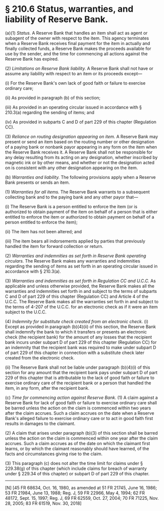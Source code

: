 # § 210.6   Status, warranties, and liability of Reserve Bank.

(a)(1) *Status.* A Reserve Bank that handles an item shall act as agent or subagent of the owner with respect to the item. This agency terminates when a Reserve Bank receives final payment for the item in actually and finally collected funds, a Reserve Bank makes the proceeds available for use by the sender, and the time for commencing all actions against the Reserve Bank has expired.


(2) *Limitations on Reserve Bank liability.* A Reserve Bank shall not have or assume any liability with respect to an item or its proceeds except—


(i) For the Reserve Bank's own lack of good faith or failure to exercise ordinary care;


(ii) As provided in paragraph (b) of this section;


(iii) As provided in an operating circular issued in accordance with § 210.3(a) regarding the sending of items; and


(iv) As provided in subparts C and D of part 229 of this chapter (Regulation CC).


(3) *Reliance on routing designation appearing on item.* A Reserve Bank may present or send an item based on the routing number or other designation of a paying bank or nonbank payor appearing in any form on the item when the Reserve Bank receives it. A Reserve Bank shall not be responsible for any delay resulting from its acting on any designation, whether inscribed by magnetic ink or by other means, and whether or not the designation acted on is consistent with any other designation appearing on the item.


(b) *Warranties and liability.* The following provisions apply when a Reserve Bank presents or sends an item.


(1) *Warranties for all items.* The Reserve Bank warrants to a subsequent collecting bank and to the paying bank and any other payor that—


(i) The Reserve Bank is a person entitled to enforce the item (or is authorized to obtain payment of the item on behalf of a person that is either entitled to enforce the item or authorized to obtain payment on behalf of a person entitled to enforce the item);


(ii) The item has not been altered; and


(iii) The item bears all indorsements applied by parties that previously handled the item for forward collection or return.


(2) *Warranties and indemnities as set forth in Reserve Bank operating circulars.* The Reserve Bank makes any warranties and indemnities regarding the sending of items as set forth in an operating circular issued in accordance with § 210.3(a).


(3) *Warranties and indemnities as set forth in Regulation CC and U.C.C.* As applicable and unless otherwise provided, the Reserve Bank makes all the warranties and indemnities set forth in and subject to the terms of subparts C and D of part 229 of this chapter (Regulation CC) and Article 4 of the U.C.C. The Reserve Bank makes all the warranties set forth in and subject to the terms of 4-207 of the U.C.C. for an electronic check as if it were an item subject to the U.C.C.


(4) *Indemnity for substitute check created from an electronic check.* (i) Except as provided in paragraph (b)(4)(ii) of this section, the Reserve Bank shall indemnify the bank to which it transfers or presents an electronic check (the recipient bank) for the amount of any losses that the recipient bank incurs under subpart D of part 229 of this chapter (Regulation CC) for an indemnity that the recipient bank was required to make under subpart D of part 229 of this chapter in connection with a substitute check later created from the electronic check.


(ii) The Reserve Bank shall not be liable under paragraph (b)(4)(i) of this section for any amount that the recipient bank pays under subpart D of part 229 of this chapter that is attributable to the lack of good faith or failure to exercise ordinary care of the recipient bank or a person that handled the item, in any form, after the recipient bank.


(c) *Time for commencing action against Reserve Bank.* (1) A claim against a Reserve Bank for lack of good faith or failure to exercise ordinary care shall be barred unless the action on the claim is commenced within two years after the claim accrues. Such a claim accrues on the date when a Reserve Bank's alleged failure to exercise ordinary care or to act in good faith first results in damages to the claimant.


(2) A claim that arises under paragraph (b)(3) of this section shall be barred unless the action on the claim is commenced within one year after the claim accrues. Such a claim accrues as of the date on which the claimant first learns, or by which the claimant reasonably should have learned, of the facts and circumstances giving rise to the claim.


(3) This paragraph (c) does not alter the time limit for claims under § 229.38(g) of this chapter (which include claims for breach of warranty under § 229.34 of this chapter) or subpart D of part 229 of this chapter.





---

[N] [45 FR 68634, Oct. 16, 1980, as amended at 51 FR 21745, June 16, 1986; 53 FR 21984, June 13, 1988; Reg. J, 59 FR 22966, May 4, 1994; 62 FR 48172, Sept. 15, 1997; Reg. J, 69 FR 62559, Oct. 27, 2004; 70 FR 71225, Nov. 28, 2005; 83 FR 61519, Nov. 30, 2018]




